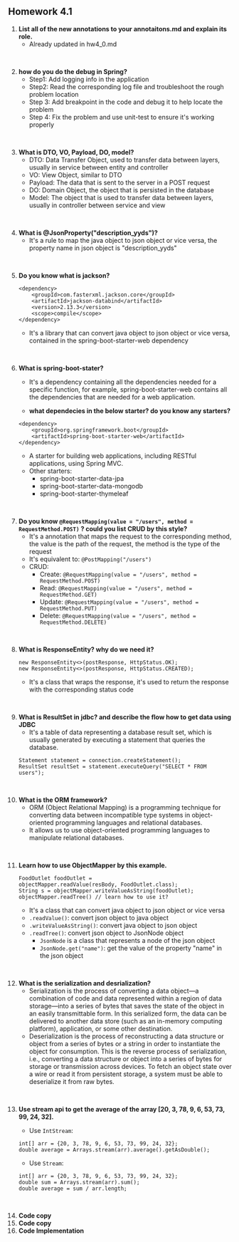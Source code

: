 ## Homework 4.1

1. **List all of the new annotations to your annotaitons.md and explain its role.**
    - Already updated in hw4_0.md
<br/>

2. **how do you do the debug in Spring?**
    - Step1: Add logging info in the application
    - Step2: Read the corresponding log file and troubleshoot the rough problem location
    - Step 3: Add breakpoint in the code and debug it to help locate the problem
    - Step 4: Fix the problem and use unit-test to ensure it's working properly
<br/>

3. **What is DTO, VO, Payload, DO, model?**
    - DTO: Data Transfer Object, used to transfer data between layers, usually in service between entity and controller
    - VO: View Object, similar to DTO
    - Payload: The data that is sent to the server in a POST request
    - DO: Domain Object, the object that is persisted in the database
    - Model: The object that is used to transfer data between layers, usually in controller between service and view
<br/>

4. **What is @JsonProperty("description_yyds")?**
    - It's a rule to map the java object to json object or vice versa, the property name in json object is "description_yyds"
<br/>

5. **Do you know what is jackson?**
    ```
    <dependency>
        <groupId>com.fasterxml.jackson.core</groupId>
        <artifactId>jackson-databind</artifactId>
        <version>2.13.3</version>
        <scope>compile</scope>
    </dependency>
    ```
    - It's a library that can convert java object to json object or vice versa, contained in the spring-boot-starter-web dependency
<br/>

6. **What is spring-boot-stater?**
    - It's a dependency containing all the dependencies needed for a specific function, for example, spring-boot-starter-web contains all the dependencies that are needed for a web application.

    - **what dependecies in the below starter? do you know any starters?**
    ```
    <dependency>
        <groupId>org.springframework.boot</groupId>
        <artifactId>spring-boot-starter-web</artifactId>
    </dependency>
    ```
    - A starter for building web applications, including RESTful applications, using Spring MVC.
    - Other starters:
        - spring-boot-starter-data-jpa
        - spring-boot-starter-data-mongodb
        - spring-boot-starter-thymeleaf
<br/>

7. **Do you know `@RequestMapping(value = "/users", method = 
RequestMethod.POST)` ? could you list CRUD by this style?**
    - It's a annotation that maps the request to the corresponding method, the value is the path of the request, the method is the type of the request
    - It's equivalent to: `@PostMapping("/users")`
    - CRUD:
        - Create: `@RequestMapping(value = "/users", method = RequestMethod.POST)`
        - Read: `@RequestMapping(value = "/users", method = RequestMethod.GET)`
        - Update: `@RequestMapping(value = "/users", method = RequestMethod.PUT)`
        - Delete: `@RequestMapping(value = "/users", method = RequestMethod.DELETE)`
<br/>

8. **What is ResponseEntity? why do we need it?**
    ```
    new ResponseEntity<>(postResponse, HttpStatus.OK);
    new ResponseEntity<>(postResponse, HttpStatus.CREATED);
    ```
    - It's a class that wraps the response, it's used to return the response with the corresponding status code
<br/>

9. **What is ResultSet in jdbc? and describe the flow how to get data using JDBC**
    - It's a table of data representing a database result set, which is usually generated by executing a statement that queries the database.
    ```
    Statement statement = connection.createStatement();
    ResultSet resultSet = statement.executeQuery("SELECT * FROM users");
    ```
<br/>

10. **What is the ORM framework?**
    - ORM (Object Relational Mapping) is a programming technique for converting data between incompatible type systems in object-oriented programming languages and relational databases.
    - It allows us to use object-oriented programming languages to manipulate relational databases.
<br/>

11. **Learn how to use ObjectMapper by this example.**
    ```
    FoodOutlet foodOutlet = 
    objectMapper.readValue(resBody, FoodOutlet.class);
    String s = objectMapper.writeValueAsString(foodOutlet);
    objectMapper.readTree() // learn how to use it?
    ```
    - It's a class that can convert java object to json object or vice versa
    - `.readValue()`: convert json object to java object
    - `.writeValueAsString()`: convert java object to json object
    - `.readTree()`: convert json object to JsonNode object
        - `JsonNode` is a class that represents a node of the json object
        - `JsonNode.get("name")`: get the value of the property "name" in the json object
<br/>

12. **What is the serialization and desrialization?**
    - Serialization is the process of converting a data object—a combination of code and data represented within a region of data storage—into a series of bytes that saves the state of the object in an easily transmittable form. In this serialized form, the data can be delivered to another data store (such as an in-memory computing platform), application, or some other destination.
    - Deserialization is the process of reconstructing a data structure or object from a series of bytes or a string in order to instantiate the object for consumption. This is the reverse process of serialization, i.e., converting a data structure or object into a series of bytes for storage or transmission across devices. To fetch an object state over a wire or read it from persistent storage, a system must be able to deserialize it from raw bytes.
<br/>

13. **Use stream api to get the average of the array [20, 3, 78, 9, 6, 53, 73, 99, 24, 32].**

    - Use `IntStream`:
    ```
    int[] arr = {20, 3, 78, 9, 6, 53, 73, 99, 24, 32};
    double average = Arrays.stream(arr).average().getAsDouble();
    ```
    - Use `Stream`:
    ```
    int[] arr = {20, 3, 78, 9, 6, 53, 73, 99, 24, 32};
    double sum = Arrays.stream(arr).sum();
    double average = sum / arr.length;
    ```
<br/>

14. **Code copy**
15. **Code copy**
16. **Code Implementation**
